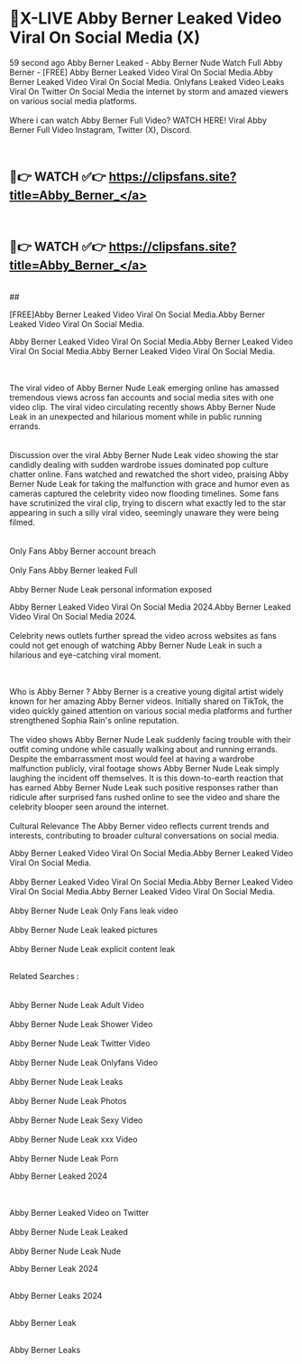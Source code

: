 # 🔴X-LIVE Abby Berner  Leaked Video Viral On Social Media (X)<br>


59 second ago Abby Berner  Leaked  - Abby Berner  Nude  Watch Full Abby Berner  - [FREE] Abby Berner  Leaked Video Viral On Social Media.Abby Berner  Leaked Video Viral On Social Media.   Onlyfans Leaked Video Leaks Viral On Twitter On Social Media the internet by storm and amazed viewers on various social media platforms. <br><br>
Where i can watch Abby Berner  Full Video? WATCH HERE! Viral Abby Berner  Full Video Instagram, Twitter (X), Discord. <br>


 <br>

##  🔴👉 WATCH ✅👉  <a href="https://clipsfans.site?title=Abby_Berner_&ref=git">https://clipsfans.site?title=Abby_Berner_</a> <br>
  <br>

##  🔴👉 WATCH ✅👉  <a href="https://clipsfans.site?title=Abby_Berner_&ref=git">https://clipsfans.site?title=Abby_Berner_</a> <br>
  <br>
  ##



[FREE]Abby Berner  Leaked Video Viral On Social Media.Abby Berner  Leaked Video Viral On Social Media. <br>

Abby Berner  Leaked Video Viral On Social Media.Abby Berner  Leaked Video Viral On Social Media.Abby Berner  Leaked Video Viral On Social Media. <br>


  <br>

  <br>
The viral video of Abby Berner  Nude Leak emerging online has amassed tremendous views across fan accounts and social media sites with one video clip. The viral video circulating recently shows Abby Berner  Nude Leak in an unexpected and hilarious moment while in public running errands.<br>
<br>


<br>
Discussion over the viral Abby Berner  Nude Leak video showing the star candidly dealing with sudden wardrobe issues dominated pop culture chatter online. Fans watched and rewatched the short video, praising Abby Berner  Nude Leak for taking the malfunction with grace and humor even as cameras captured the celebrity video now flooding timelines. Some fans have scrutinized the viral clip, trying to discern what exactly led to the star appearing in such a silly viral video, seemingly unaware they were being filmed.<br>
<br>
<br> 
Only Fans Abby Berner  account breach<br>
<br>
Only Fans Abby Berner  leaked Full <br>
<br>
Abby Berner  Nude Leak personal information exposed<br>

Abby Berner  Leaked Video Viral On Social Media 2024.Abby Berner  Leaked Video Viral On Social Media 2024. <br>
<br>
Celebrity news outlets further spread the video across websites as fans could not get enough of watching Abby Berner  Nude Leak in such a hilarious and eye-catching viral moment.<br>
<br>

<br>
Who is Abby Berner ? Abby Berner  is a creative young digital artist widely known for her amazing Abby Berner  videos. Initially shared on TikTok, the video quickly gained attention on various social media platforms and further strengthened Sophia Rain's online reputation.<br>
<br>
The video shows Abby Berner  Nude Leak suddenly facing trouble with their outfit coming undone while casually walking about and running errands. Despite the embarrassment most would feel at having a wardrobe malfunction publicly, viral footage shows Abby Berner  Nude Leak simply laughing the incident off themselves. It is this down-to-earth reaction that has earned Abby Berner  Nude Leak such positive responses rather than ridicule after surprised fans rushed online to see the video and share the celebrity blooper seen around the internet.<br>
<br>
Cultural Relevance The Abby Berner  video reflects current trends and interests, contributing to broader cultural conversations on social media.<br>

Abby Berner  Leaked Video Viral On Social Media.Abby Berner  Leaked Video Viral On Social Media.<br>
<br>
Abby Berner  Leaked Video Viral On Social Media.Abby Berner  Leaked Video Viral On Social Media.Abby Berner  Leaked Video Viral On Social Media.<br>
<br>
Abby Berner  Nude Leak Only Fans leak video<br>
<br>
Abby Berner  Nude Leak leaked pictures<br>
<br>
Abby Berner  Nude Leak explicit content leak<br>


<br>
Related Searches :<br>
<br>

<br>
Abby Berner  Nude Leak Adult Video<br>
<br>
Abby Berner  Nude Leak Shower Video<br>
<br>
Abby Berner  Nude Leak Twitter Video<br>
<br>
Abby Berner  Nude Leak Onlyfans Video<br>
<br>
Abby Berner  Nude Leak Leaks<br>
<br>
Abby Berner  Nude Leak Photos<br>

<br>
Abby Berner  Nude Leak Sexy Video<br>
<br>
Abby Berner  Nude Leak xxx Video<br>
<br>
Abby Berner  Nude Leak Porn<br>

Abby Berner   Leaked 2024 <br> <br>
<br>

Abby Berner  Leaked Video on Twitter <br>
<br>
Abby Berner  Nude Leak Leaked<br>
<br>
Abby Berner  Nude Leak Nude<br>


Abby Berner   Leak 2024 <br> <br>



Abby Berner   Leaks 2024 <br> <br>



 
Abby Berner   Leak<br> <br>



Abby Berner   Leaks<br> <br>





</p>




 



</p>










